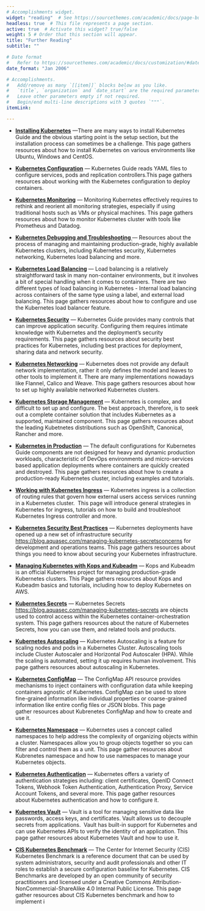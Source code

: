 ```yaml
---
# Accomplishments widget.
widget: "reading"  # See https://sourcethemes.com/academic/docs/page-builder/
headless: true  # This file represents a page section.
active: true  # Activate this widget? true/false
weight: 5 # Order that this section will appear.
title: "Further Reading"
subtitle: ""

# Date format
#   Refer to https://sourcethemes.com/academic/docs/customization/#date-format
date_format: "Jan 2006"

# Accomplishments.
#   Add/remove as many `[[item]]` blocks below as you like.
#   `title`, `organization` and `date_start` are the required parameters.
#   Leave other parameters empty if not required.
#   Begin/end multi-line descriptions with 3 quotes `"""`.
itemLink:

---
```


- **[Installing Kubernetes](/display/containers/installing+kubernetes)**  —There are many ways to install Kubernetes Guide and the obvious starting point is the&nbsp;setup&nbsp;section, but the installation process can sometimes be a challenge. This page gathers resources about how to install Kubernetes on various environments like Ubuntu, Windows and CentOS.

- **[Kubernetes Configuration](/display/containers/kubernetes+configuration)**  — Kubernetes Guide reads&nbsp;YAML&nbsp;files to configure services, pods and replication controllers.This page gathers resources about working with the Kubernetes configuration to deploy containers.

- **[Kubernetes Monitoring](/display/containers/kubernetes+monitoring)**  — Monitoring Kubernetes effectively requires to rethink and reorient all monitoring strategies, especially if using traditional hosts such as VMs or physical machines. This page gathers resources about how to monitor Kubernetes cluster with tools like Prometheus and Datadog.

- **[Kubernetes Debugging and Troubleshooting ](/display/containers/kubernetes+debugging+and+troubleshooting)**  — Resources about the process of managing and maintaining production-grade, highly available Kubernetes clusters, including Kubernetes security, Kubernetes networking, Kubernetes load balancing and more.

- **[Kubernetes Load Balancing](/display/containers/kubernetes+load+balancing )**  — Load balancing is a relatively straightforward task in many non-container environments, but it involves a bit of special handling when it comes to containers. There are two different types of load balancing in Kubernetes - Internal load balancing across containers of the same type using a label, and external load balancing. This page gathers resources about how to configure and use the Kubernetes load balancer feature.

- **[Kubernetes Security](https://www.aquasec.com/solutions/kubernetes-container-security/)**  — Kubernetes Guide provides many controls that can improve application security. Configuring them requires intimate knowledge with Kubernetes and the deployment’s security requirements.&nbsp;This page gathers resources about security best practices for Kubernetes, including best practices for deployment, sharing data and network security.

- **[Kubernetes Networking](/display/containers/kubernetes+networking+101)**  — Kubernetes does not provide any default network implementation, rather it only defines the model and leaves to other tools to implement it. There are many implementations nowadays like Flannel,&nbsp;Calico&nbsp;and&nbsp;Weave. This page gathers resources about how to set up highly available networked Kubernetes clusters.

- **[Kubernetes Storage Management](/display/containers/kubernetes+storage+management)**  —  Kubernetes is complex, and difficult to set up and configure. The best approach, therefore, is to seek out a complete container solution that includes Kubernetes as a supported, maintained component. This page gathers resources about the leading Kubetnetes distributions such as OpenShift, Canonical, Rancher and more.

- **[Kubernetes in Production](/display/containers/kubernetes+in+production)**  —  The default configurations for Kubernetes Guide components are not designed for heavy and dynamic production workloads, characteristic of DevOps environments and micro-services based application deployments where containers are quickly created and destroyed.&nbsp;This page gathers resources about how to create a production-ready Kubernetes cluster, including examples and tutorials.

- **[Working with Kubernetes Ingress](/display/containers/working+with+kubernetes+ingress)**  —  Kubernetes ingress is a collection of routing rules that govern how external users access services running in a Kubernetes cluster. &nbsp;This page will introduce general strategies in Kubernetes for ingress, tutorials on how to build and troubleshoot Kubernetes Ingress controller and more.

- **[Kubernetes Security Best Practices](/display/containers/kubernetes+security+best+practices)**  — Kubernetes deployments have opened up a new set of infrastructure security  https://blog.aquasec.com/managing-kubernetes-secretsconcerns for development and operations teams. This page gathers resources about things you need to know about securing your Kubernetes infrastructure.

- **[Managing Kubernetes with Kops and Kubeadm](/display/containers/managing+kubernetes+with+kops+and+kubeadm)**  — Kops and Kubeadm is an official Kubernetes project for managing production-grade Kubernetes clusters.&nbsp;This Page gathers resources about Kops and Kubeadm basics and tutorials, including how to deploy Kubernetes on AWS.

- **[Kubernetes Secrets](/display/containers/kubernetes+secrets)**  — Kubernetes Secrets https://blog.aquasec.com/managing-kubernetes-secrets are objects used to control access within the Kubernetes container-orchestration system. This page gathers resources about the nature of Kubernetes Secrets, how you can use them, and related tools and products.

- **[Kubernetes Autoscaling](/display/containers/kubernetes+autoscaling)**  — Kubernetes Autoscaling is a feature for scaling nodes and pods in a Kubernetes Cluster. Autoscaling tools include Cluster Autoscaler and Horizontal Pod Autoscaler (HPA). While the scaling is automated, setting it up requires human involvement. This page gathers resources about autoscaling in Kubernetes.

- **[Kubernetes ConfigMap](/display/containers/kubernetes+configMap)**  — The ConfigMap API resource provides mechanisms to inject containers with configuration data while keeping containers agnostic of Kubernetes. ConfigMap can be used to store fine-grained information like individual properties or coarse-grained information like entire config files or JSON blobs. This page gather&nbsp;resources about Kubrenetes ConfigMap and how to create and use it.

- **[Kubernetes Namespace](/display/containers/kubernetes+namespace)**  — Kubernetes uses a concept called namespaces to help address the complexity of organizing objects within a cluster. Namespaces allow you to group objects together so you can filter and control them as a unit.&nbsp;This page gather resources about Kubrenetes namespace and how to use namespaces to manage your Kubernetes objects.

- **[Kubernetes Authentication](/display/containers/kubernetes+authentication)**  — Kubernetes offers a variety of authentication strategies including: client certificates, OpenID Connect Tokens, Webhook Token Authentication, Authentication Proxy, Service Account Tokens, and several more. This page gather&nbsp;resources&nbsp; about&nbsp;Kubernetes authentication and how to configure it.

- **[Kubernetes Vault](/display/containers/kubernetes+vault)**  — Vault is a tool for managing sensitive data like passwords, access keys, and certificates. Vault allows us to decouple secrets from applications.&nbsp;&nbsp;Vault has built-in support for Kubernetes and can use Kubernetes APIs to verify the identity of an application. This page gather&nbsp;resources about Kubernetes Vault and how to use it.

- **[CIS Kubernetes Benchmark](/display/containers/cis+kubernetes+benchmark)**  — The Center for Internet Security (CIS) Kubernetes Benchmark is a reference document that can be used by system administrators, security and audit professionals and other IT roles to establish a secure configuration baseline for Kubernetes. CIS Benchmarks are developed by an open community of security practitioners and licensed under a&nbsp;Creative Commons Attribution-NonCommercial-ShareAlike 4.0 Internal Public License. This page gather&nbsp;resources about&nbsp;CIS Kubernetes benchmark and how to implement i
